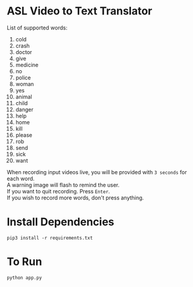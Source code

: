 # ASL Video to Text Translator
List of supported words: 
 1. cold
 2. crash
 3. doctor
 4. give
 5. medicine
 6. no
 7. police
 8. woman
 9. yes
 10. animal
 11. child
 12. danger
 13. help
 14. home
 15. kill
 16. please
 17. rob
 18. send
 19. sick
 20. want

When recording input videos live, you will be provided with ```3 seconds``` for each word.  
A warning image will flash to remind the user.  
If you want to quit recording. Press ```Enter```.  
If you wish to record more words, don't press anything.

# Install Dependencies
```
pip3 install -r requirements.txt
```

# To Run
```
python app.py
```
